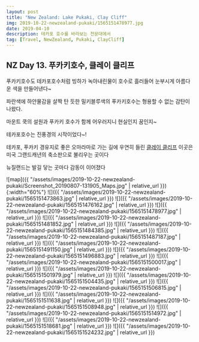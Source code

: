 ```yaml
---
layout: post
title: "New Zealand: Lake Pukaki, Clay Cliff"
img: 2019-10-22-newzealand-pukaki/1565151478977.jpg
date: 2019-04-10
description: 테카포 호수를 바라보는 천문대에서
tag: [Travel, NewZealand, Pukaki, ClayCliff]
---
```


## NZ Day 13. 푸카키호수, 클레이 클리프

푸카키호수도 테카포호수처럼 빙하가 녹아내린물이 호수로 흘러들어 눈부시게 아름다운 색을 만들어낸다~  

파란색에 하얀물감을 살짝 탄 듯한 밀키블루색의 푸카키호수는 형용할 수 없는 감탄이 나왔다.

마운트 쿡의 설원과 푸카키 호수가 함께 어우러지니 현실인지 꿈인지~

테카포호수는 진풍경의 시작이었다~!  

테카포, 푸카키 경유지로 좋은 오마라마로 가는 길에 우연히 들린 [클레이 클리프](https://www.newzealand.com/us/feature/omarama-clay-cliffs/) 이곳은 미국 그랜드캐년의 축소판으로 불리우는 곳이다  

뉴질랜드는 발길 닿는 곳마다 감동이 이어졌다  

![map]({{ "/assets/images/2019-10-22-newzealand-pukaki/Screenshot_20190807-131905_Maps.jpg" | relative_url }}){:width="60%"}
![]({{ "/assets/images/2019-10-22-newzealand-pukaki/1565151473863.jpg" | relative_url }})
![]({{ "/assets/images/2019-10-22-newzealand-pukaki/1565151476162.jpg" | relative_url }})
![]({{ "/assets/images/2019-10-22-newzealand-pukaki/1565151478977.jpg" | relative_url }})
![]({{ "/assets/images/2019-10-22-newzealand-pukaki/1565151481852.jpg" | relative_url }})
![]({{ "/assets/images/2019-10-22-newzealand-pukaki/1565151484385.jpg" | relative_url }})
![]({{ "/assets/images/2019-10-22-newzealand-pukaki/1565151487187.jpg" | relative_url }})
![]({{ "/assets/images/2019-10-22-newzealand-pukaki/1565151491150.jpg" | relative_url }})
![]({{ "/assets/images/2019-10-22-newzealand-pukaki/1565151496883.jpg" | relative_url }})
![]({{ "/assets/images/2019-10-22-newzealand-pukaki/1565151500017.jpg" | relative_url }})
![]({{ "/assets/images/2019-10-22-newzealand-pukaki/1565151501979.jpg" | relative_url }})
![]({{ "/assets/images/2019-10-22-newzealand-pukaki/1565151504435.jpg" | relative_url }})
![]({{ "/assets/images/2019-10-22-newzealand-pukaki/1565151506815.jpg" | relative_url }})
![]({{ "/assets/images/2019-10-22-newzealand-pukaki/1565151511638.jpg" | relative_url }})
![]({{ "/assets/images/2019-10-22-newzealand-pukaki/1565151508948.jpg" | relative_url }})
![]({{ "/assets/images/2019-10-22-newzealand-pukaki/1565151514972.jpg" | relative_url }})
![]({{ "/assets/images/2019-10-22-newzealand-pukaki/1565151518681.jpg" | relative_url }})
![]({{ "/assets/images/2019-10-22-newzealand-pukaki/1565151524232.jpg" | relative_url }})
